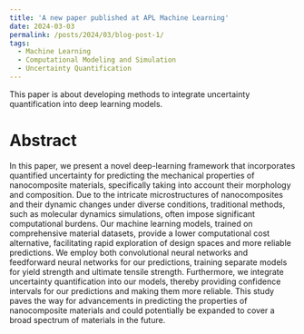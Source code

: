 ```yaml
---
title: 'A new paper published at APL Machine Learning'
date: 2024-03-03
permalink: /posts/2024/03/blog-post-1/
tags:
  - Machine Learning
  - Computational Modeling and Simulation
  - Uncertainty Quantification
---
```


This paper is about developing methods to integrate uncertainty quantification into deep learning models.

Abstract
======

In this paper, we present a novel deep-learning framework that incorporates quantified uncertainty for predicting the mechanical properties of nanocomposite materials, specifically taking into account their morphology and composition. Due to the intricate microstructures of nanocomposites and their dynamic changes under diverse conditions, traditional methods, such as molecular dynamics simulations, often impose significant computational burdens. Our machine learning models, trained on comprehensive material datasets, provide a lower computational cost alternative, facilitating rapid exploration of design spaces and more reliable predictions. We employ both convolutional neural networks and feedforward neural networks for our predictions, training separate models for yield strength and ultimate tensile strength. Furthermore, we integrate uncertainty quantification into our models, thereby providing confidence intervals for our predictions and making them more reliable. This study paves the way for advancements in predicting the properties of nanocomposite materials and could potentially be expanded to cover a broad spectrum of materials in the future.
